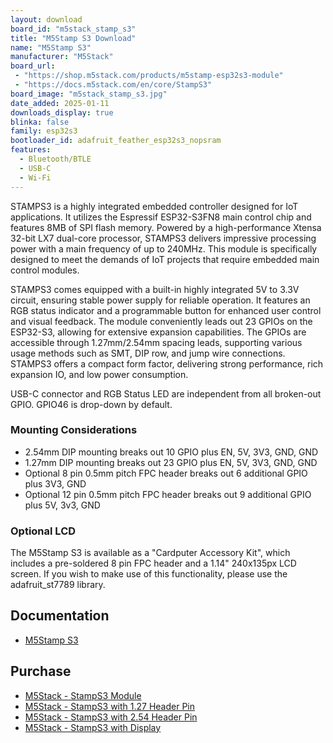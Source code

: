```yaml
---
layout: download
board_id: "m5stack_stamp_s3"
title: "M5Stamp S3 Download"
name: "M5Stamp S3"
manufacturer: "M5Stack"
board_url:
 - "https://shop.m5stack.com/products/m5stamp-esp32s3-module"
 - "https://docs.m5stack.com/en/core/StampS3"
board_image: "m5stack_stamp_s3.jpg"
date_added: 2025-01-11
downloads_display: true
blinka: false
family: esp32s3
bootloader_id: adafruit_feather_esp32s3_nopsram
features:
  - Bluetooth/BTLE
  - USB-C
  - Wi-Fi
---
```


STAMPS3 is a highly integrated embedded controller designed for IoT applications. It utilizes the Espressif ESP32-S3FN8 main control chip and features 8MB of SPI flash memory. Powered by a high-performance Xtensa 32-bit LX7 dual-core processor, STAMPS3 delivers impressive processing power with a main frequency of up to 240MHz. This module is specifically designed to meet the demands of IoT projects that require embedded main control modules.

STAMPS3 comes equipped with a built-in highly integrated 5V to 3.3V circuit, ensuring stable power supply for reliable operation. It features an RGB status indicator and a programmable button for enhanced user control and visual feedback. The module conveniently leads out 23 GPIOs on the ESP32-S3, allowing for extensive expansion capabilities. The GPIOs are accessible through 1.27mm/2.54mm spacing leads, supporting various usage methods such as SMT, DIP row, and jump wire connections. STAMPS3 offers a compact form factor, delivering strong performance, rich expansion IO, and low power consumption.

USB-C connector and RGB Status LED are independent from all broken-out GPIO. GPIO46 is drop-down by default.

### Mounting Considerations
* 2.54mm DIP mounting breaks out 10 GPIO plus EN, 5V, 3V3, GND, GND
* 1.27mm DIP mounting breaks out 23 GPIO plus EN, 5V, 3V3, GND, GND
* Optional 8 pin 0.5mm pitch FPC header breaks out 6 additional GPIO plus 3V3, GND
* Optional 12 pin 0.5mm pitch FPC header breaks out 9 additional GPIO plus 5V, 3v3, GND

### Optional LCD
The M5Stamp S3 is available as a "Cardputer Accessory Kit", which includes a pre-soldered 8 pin FPC header and a 1.14" 240x135px LCD screen. If you wish to make use of this functionality, please use the adafruit_st7789 library.

## Documentation

* [M5Stamp S3](https://docs.m5stack.com/en/core/StampS3)

## Purchase

* [M5Stack - StampS3 Module](https://shop.m5stack.com/products/m5stamp-esp32s3-module)
* [M5Stack - StampS3 with 1.27 Header Pin](https://shop.m5stack.com/products/m5stamps3-with-1-27-header-pin)
* [M5Stack - StampS3 with 2.54 Header Pin](https://shop.m5stack.com/products/m5stamps3-with-2-54-header-pin)
* [M5Stack - StampS3 with Display](https://shop.m5stack.com/products/cardputer-accessory-kit)
